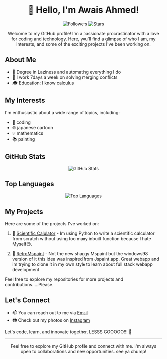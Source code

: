 <!-- Title -->
<h1 align="center">👋 Hello, I'm Awais Ahmed!</h1>

<!-- Badges -->
<p align="center">
    <img src="https://img.shields.io/github/followers/awaisAhmed19?label=Followers&style=social" alt="Followers">
    <img src="https://img.shields.io/github/stars/awaisAhmed19/awaisAhmed19?style=social" alt="Stars">
</p>

<!-- Introduction -->
<p align="center">Welcome to my GitHub profile! I'm a passionate procrastinator with a love for coding and technology. Here, you'll find a glimpse of who I am, my interests, and some of the exciting projects I've been working on.</p>

<!-- About Me -->
<h2>About Me</h2>

- 🌟 Degree in Laziness and automating everything I do
- 💼 I work 7days a week on solving merging conflicts
- 🎓 Education: I know calculus 

<!-- My Interests -->
<h2>My Interests</h2>

I'm enthusiastic about a wide range of topics, including:

- 🚀 coding
- 🌐 japanese cartoon
- 💡  mathematics
- 📚  painting 

<!-- GitHub Stats -->
<h2>GitHub Stats</h2>

<p align="center">
    <img src="https://github-readme-stats.vercel.app/api?username=awaisAhmed19&show_icons=true&theme=dark" alt="GitHub Stats">
</p>

<!-- Top Languages -->
<h2>Top Languages</h2>

<p align="center">
    <img src="https://github-readme-stats.vercel.app/api/top-langs/?username=awaisAhmed19&layout=compact&theme=dark" alt="Top Languages">
</p>

<!-- My Projects -->
<h2>My Projects</h2>

Here are some of the projects I've worked on:

1. 🌟 [Scientific Calulator](https://github.com/awaisAhmed19/ScientificCalculator) - Im using Python to write a scientific calculator from scratch without using too many inbuilt function because I hate Myself😊.

1. 🌟 [RetroMspaint]([https://github.com/awaisAhmed19/RetroMSpaint]) - Not the new shaggy Mspaint but the windows98 version of it this idea was inspired from Jspaint.app. Great webapp and im trying to clone it in my own style to learn about full stack webapp development

Feel free to explore my repositories for more projects and contributions.....Please.

<!-- Let's Connect -->
<h2>Let's Connect</h2>

- 📫 You can reach out to me via [Email](mailto:awaisahmedoffi@gmail.com)
- 📷 Check out my photos on [Instagram](https://www.instagram.com/awaisahmed20002/)

Let's code, learn, and innovate together, LESSS GOOOOO!!! 🚀

<!-- Footer -->
<hr>

<p align="center">Feel free to explore my GitHub profile and connect with me. I'm always open to collaborations and new opportunities. see ya chump!</p>

